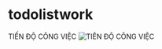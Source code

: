 # todolistwork
TIẾN ĐỘ CÔNG VIỆC
![TIẾN ĐỘ CÔNG VIỆC]([https://topdev.vn](https://drive.google.com/drive/u/0/folders/1U9JDvfi3r5WGEoc9UXlcrVtjvsn6oyeh)https://drive.google.com/drive/u/0/folders/1U9JDvfi3r5WGEoc9UXlcrVtjvsn6oyeh)
